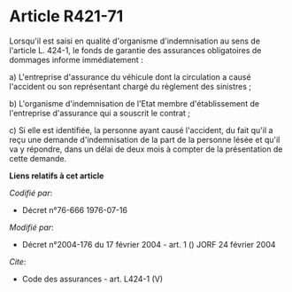 # Article R421-71

Lorsqu'il est saisi en qualité d'organisme d'indemnisation au sens de l'article L. 424-1, le fonds de garantie des assurances
obligatoires de dommages informe immédiatement : 

a) L'entreprise d'assurance du véhicule dont la circulation a causé l'accident ou son représentant chargé du règlement des
sinistres ; 

b) L'organisme d'indemnisation de l'Etat membre d'établissement de l'entreprise d'assurance qui a souscrit le contrat ; 

c) Si elle est identifiée, la personne ayant causé l'accident, du fait qu'il a reçu une demande d'indemnisation de la part de
la personne lésée et qu'il va y répondre, dans un délai de deux mois à compter de la présentation de cette demande.

**Liens relatifs à cet article**

_Codifié par_:

  - Décret n°76-666 1976-07-16

_Modifié par_:

  - Décret n°2004-176 du 17 février 2004 - art. 1 () JORF 24 février 2004

_Cite_:

  - Code des assurances - art. L424-1 (V)
